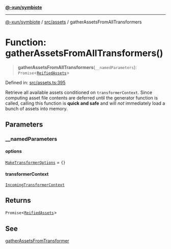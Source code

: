 [**@-xun/symbiote**](../../../README.md)

***

[@-xun/symbiote](../../../README.md) / [src/assets](../README.md) / gatherAssetsFromAllTransformers

# Function: gatherAssetsFromAllTransformers()

> **gatherAssetsFromAllTransformers**(`__namedParameters`): `Promise`\<[`ReifiedAssets`](../type-aliases/ReifiedAssets.md)\>

Defined in: [src/assets.ts:395](https://github.com/Xunnamius/symbiote/blob/138da875f3247f966687e95b91c7caf822df3c49/src/assets.ts#L395)

Retrieve all available assets conditioned on `transformerContext`. Since
computing asset file contents are deferred until the generator function is
called, calling this function is **quick and safe** and will _not_
immediately load a bunch of assets into memory.

## Parameters

### \_\_namedParameters

#### options

[`MakeTransformerOptions`](../type-aliases/MakeTransformerOptions.md) = `{}`

#### transformerContext

[`IncomingTransformerContext`](../type-aliases/IncomingTransformerContext.md)

## Returns

`Promise`\<[`ReifiedAssets`](../type-aliases/ReifiedAssets.md)\>

## See

[gatherAssetsFromTransformer](gatherAssetsFromTransformer.md)

